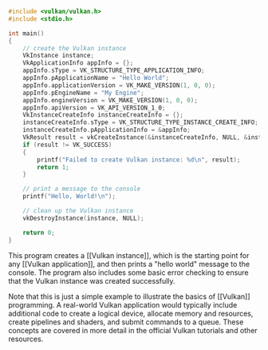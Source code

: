 ```c++
#include <vulkan/vulkan.h>
#include <stdio.h>

int main()
{
    // create the Vulkan instance
    VkInstance instance;
    VkApplicationInfo appInfo = {};
    appInfo.sType = VK_STRUCTURE_TYPE_APPLICATION_INFO;
    appInfo.pApplicationName = "Hello World";
    appInfo.applicationVersion = VK_MAKE_VERSION(1, 0, 0);
    appInfo.pEngineName = "My Engine";
    appInfo.engineVersion = VK_MAKE_VERSION(1, 0, 0);
    appInfo.apiVersion = VK_API_VERSION_1_0;
    VkInstanceCreateInfo instanceCreateInfo = {};
    instanceCreateInfo.sType = VK_STRUCTURE_TYPE_INSTANCE_CREATE_INFO;
    instanceCreateInfo.pApplicationInfo = &appInfo;
    VkResult result = vkCreateInstance(&instanceCreateInfo, NULL, &instance);
    if (result != VK_SUCCESS)
    {
        printf("Failed to create Vulkan instance: %d\n", result);
        return 1;
    }

    // print a message to the console
    printf("Hello, World!\n");

    // clean up the Vulkan instance
    vkDestroyInstance(instance, NULL);

    return 0;
}
```

This program creates a [[Vulkan instance]], which is the starting point for any [[Vulkan application]], and then prints a "hello world" message to the console. The program also includes some basic error checking to ensure that the Vulkan instance was created successfully.

Note that this is just a simple example to illustrate the basics of [[Vulkan]] programming. A real-world Vulkan application would typically include additional code to create a logical device, allocate memory and resources, create pipelines and shaders, and submit commands to a queue. These concepts are covered in more detail in the official Vulkan tutorials and other resources.